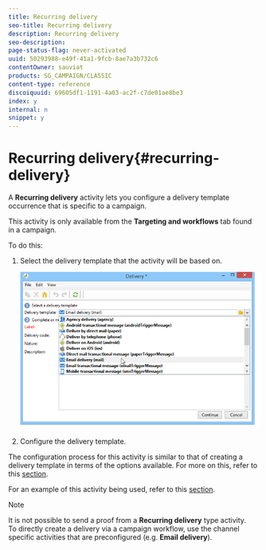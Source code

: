```yaml
---
title: Recurring delivery
seo-title: Recurring delivery
description: Recurring delivery
seo-description: 
page-status-flag: never-activated
uuid: 50293988-e49f-41a1-9fcb-8ae7a3b732c6
contentOwner: sauviat
products: SG_CAMPAIGN/CLASSIC
content-type: reference
discoiquuid: 69605df1-1191-4a03-ac2f-c7de01ae8be3
index: y
internal: n
snippet: y
---
```


# Recurring delivery{#recurring-delivery}

A **Recurring delivery** activity lets you configure a delivery template occurrence that is specific to a campaign.

This activity is only available from the **Targeting and workflows** tab found in a campaign.

To do this:

1. Select the delivery template that the activity will be based on.

   ![](assets/recurring_delivery_001.png)

1. Configure the delivery template.

The configuration process for this activity is similar to that of creating a delivery template in terms of the options available. For more on this, refer to this [section](../../delivery/using/about-templates.md).

For an example of this activity being used, refer to this [section](../../campaign/using/setting-up-marketing-campaigns.md#creating-a-recurring-delivery-in-a-targeting-workflow).

>[!NOTE]
>
>It is not possible to send a proof from a **Recurring delivery** type activity.   
>To directly create a delivery via a campaign workflow, use the channel specific activities that are preconfigured (e.g. **Email delivery**).

